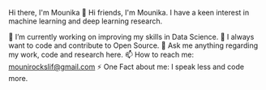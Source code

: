 Hi there, I'm Mounika 👋
Hi friends, I'm Mounika. I have a keen interest in machine learning and deep learning research.

🔭 I’m currently working on improving my skills in Data Science.
🌱 I always want to code and contribute to Open Source.
💬 Ask me anything regarding my work, code and research here.
📫 How to reach me: mounirockslif@gmail.com
⚡ One Fact about me: I speak less and code more.
